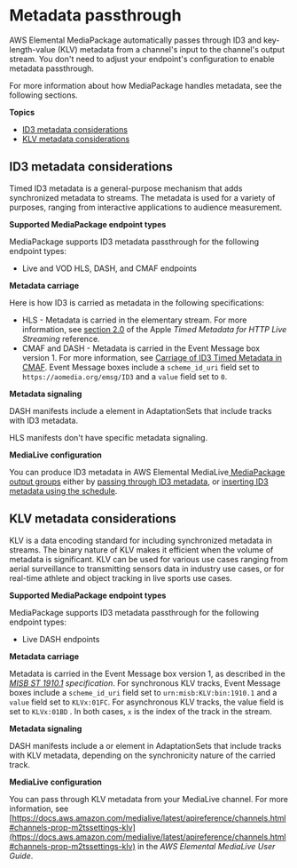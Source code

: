 # Metadata passthrough<a name="metadata-passthrough"></a>

AWS Elemental MediaPackage automatically passes through ID3 and key\-length\-value \(KLV\) metadata from a channel's input to the channel's output stream\. You don't need to adjust your endpoint's configuration to enable metadata passthrough\.

For more information about how MediaPackage handles metadata, see the following sections\.

**Topics**
+ [ID3 metadata considerations](#metadata-passthrough-id3)
+ [KLV metadata considerations](#metadata-passthrough-klv)

## ID3 metadata considerations<a name="metadata-passthrough-id3"></a>

Timed ID3 metadata is a general\-purpose mechanism that adds synchronized metadata to streams\. The metadata is used for a variety of purposes, ranging from interactive applications to audience measurement\.

**Supported MediaPackage endpoint types**

MediaPackage supports ID3 metadata passthrough for the following endpoint types:
+ Live and VOD HLS, DASH, and CMAF endpoints

**Metadata carriage**

Here is how ID3 is carried as metadata in the following specifications:
+ HLS \- Metadata is carried in the elementary stream\. For more information, see [section 2\.0](https://developer.apple.com/library/archive/documentation/AudioVideo/Conceptual/HTTP_Live_Streaming_Metadata_Spec/2/2.html) of the Apple *Timed Metadata for HTTP Live Streaming* reference\.
+ CMAF and DASH \- Metadata is carried in the Event Message box version 1\. For more information, see [Carriage of ID3 Timed Metadata in CMAF](https://aomediacodec.github.io/id3-emsg/)\. Event Message boxes include a `scheme_id_uri` field set to `https://aomedia.org/emsg/ID3` and a `value` field set to `0`\.

**Metadata signaling**

DASH manifests include a *<InbandEventStream schemeIdUri="https://aomedia\.org/emsg/ID3" value="0"/>* element in AdaptationSets that include tracks with ID3 metadata\. 

HLS manifests don't have specific metadata signaling\.

**MediaLive** **configuration**

You can produce ID3 metadata in AWS Elemental MediaLive[ MediaPackage output groups](https://docs.aws.amazon.com/medialive/latest/ug/creating-mediapackage-output-group.html) either by [passing through ID3 metadata](https://docs.aws.amazon.com/medialive/latest/ug/passthru-metadata.html), or [inserting ID3 metadata using the schedule](https://docs.aws.amazon.com/medialive/latest/ug/insert-usercreated-metadata.html)\.

## KLV metadata considerations<a name="metadata-passthrough-klv"></a>

KLV is a data encoding standard for including synchronized metadata in streams\. The binary nature of KLV makes it efficient when the volume of metadata is significant\. KLV can be used for various use cases ranging from aerial surveillance to transmitting sensors data in industry use cases, or for real\-time athlete and object tracking in live sports use cases\.

**Supported MediaPackage endpoint types**

MediaPackage supports ID3 metadata passthrough for the following endpoint types:
+ Live DASH endpoints

**Metadata carriage**

Metadata is carried in the Event Message box version 1, as described in the *[MISB ST 1910\.1](https://gwg.nga.mil/misb/docs/standards/ST1910.1.pdf) specification*\. For synchronous KLV tracks, Event Message boxes include a `scheme_id_uri` field set to `urn:misb:KLV:bin:1910.1` and a `value` field set to `KLVx:01FC`\. For asynchronous KLV tracks, the value field is set to `KLVx:01BD` \. In both cases, `x` is the index of the track in the stream\.

**Metadata signaling**

DASH manifests include a *<InbandEventStream schemeIdUri="urn:misb:KLV:bin:1910\.1" value="KLVx:01FC"/>* or *<InbandEventStream schemeIdUri="urn:misb:KLV:bin:1910\.1" value="KLVx:01BD"/>* element in AdaptationSets that include tracks with KLV metadata, depending on the synchronicity nature of the carried track\.

**MediaLive** **configuration**

You can pass through KLV metadata from your MediaLive channel\. For more information, see [https://docs.aws.amazon.com/medialive/latest/apireference/channels.html#channels-prop-m2tssettings-klv](https://docs.aws.amazon.com/medialive/latest/apireference/channels.html#channels-prop-m2tssettings-klv) in the *AWS Elemental MediaLive User Guide*\.